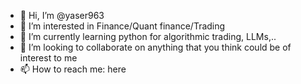 - 👋 Hi, I’m @yaser963
- 👀 I’m interested in Finance/Quant finance/Trading
- 🌱 I’m currently learning python for algorithmic trading, LLMs,..
- 💞️ I’m looking to collaborate on anything that you think could be of interest to me 
- 📫 How to reach me: here

<!---
yaser963/yaser963 is a ✨ special ✨ repository because its `README.md` (this file) appears on your GitHub profile.
You can click the Preview link to take a look at your changes.
--->
